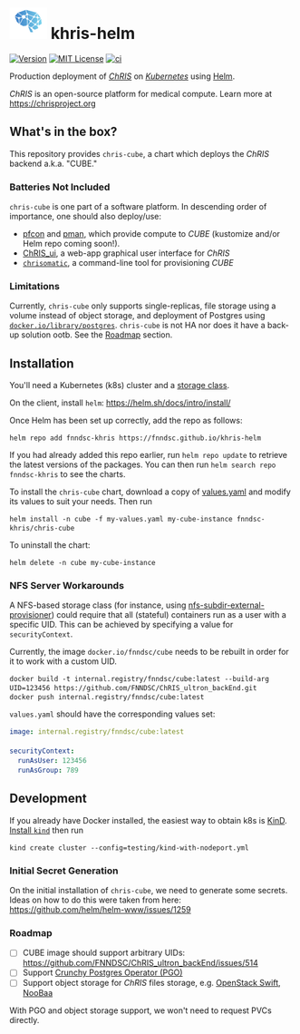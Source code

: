 # ![logo](./logo_chris.png) khris-helm

[![Version](https://img.shields.io/badge/dynamic/yaml?url=https%3A%2F%2Fraw.githubusercontent.com%2FFNNDSC%2Fkhris-helm%2Fmaster%2Fcharts%2Fchris-cube%2FChart.yaml&query=%24.version&label=version)](https://fnndsc.github.io/khris-helm)
[![MIT License](https://img.shields.io/github/license/fnndsc/khris-helm)](https://github.com/FNNDSC/khris-helm/blob/main/LICENSE)
[![ci](https://github.com/FNNDSC/khris-helm/actions/workflows/ci.yml/badge.svg)](https://github.com/FNNDSC/khris-helm/actions/workflows/ci.yml)

Production deployment of [_ChRIS_](https://chrisproject.org/) on [_Kubernetes_](https://kubernetes.io/)
using [Helm](https://helm.sh/).

_ChRIS_ is an open-source platform for medical compute. Learn more at https://chrisproject.org

## What's in the box?

This repository provides `chris-cube`, a chart which deploys the _ChRIS_ backend a.k.a. "CUBE."

### Batteries Not Included

`chris-cube` is one part of a software platform. In descending order of importance, one should also deploy/use:

- [pfcon](https://github.com/FNNDSC/pfcon) and [pman](https://github.com/FNNDSC/pman), which provide compute to _CUBE_ (kustomize and/or Helm repo coming soon!).
- [ChRIS\_ui](https://github.com/FNNDSC/ChRIS_ui), a web-app graphical user interface for _ChRIS_
- [`chrisomatic`](https://github.com/FNNDSC/chrisomatic), a command-line tool for provisioning _CUBE_

### Limitations

Currently, `chris-cube` only supports single-replicas, file storage using a volume instead of object storage,
and deployment of Postgres using [`docker.io/library/postgres`](https://hub.docker.com/_/postgres). `chris-cube`
is not HA nor does it have a back-up solution ootb. See the [Roadmap](#roadmap) section.

## Installation

You'll need a Kubernetes (k8s) cluster and a [storage class](https://kubernetes.io/docs/concepts/storage/storage-classes/).

On the client, install `helm`: https://helm.sh/docs/intro/install/

Once Helm has been set up correctly, add the repo as follows:

```shell
helm repo add fnndsc-khris https://fnndsc.github.io/khris-helm
```

If you had already added this repo earlier, run `helm repo update` to retrieve
the latest versions of the packages.  You can then run `helm search repo fnndsc-khris` to see the charts.

To install the `chris-cube` chart, download a copy of [values.yaml](./charts/chris-cube/values.yaml)
and modify its values to suit your needs. Then run

```shell
helm install -n cube -f my-values.yaml my-cube-instance fnndsc-khris/chris-cube
```

To uninstall the chart:

```shell
helm delete -n cube my-cube-instance
```

### NFS Server Workarounds

A NFS-based storage class (for instance, using [nfs-subdir-external-provisioner](https://github.com/kubernetes-sigs/nfs-subdir-external-provisioner))
could require that all (stateful) containers run as a user with a specific UID. This can be achieved by specifying a value for `securityContext`.

Currently, the image `docker.io/fnndsc/cube` needs to be rebuilt in order for it to work with a custom UID.

```shell
docker build -t internal.registry/fnndsc/cube:latest --build-arg UID=123456 https://github.com/FNNDSC/ChRIS_ultron_backEnd.git
docker push internal.registry/fnndsc/cube:latest
```

`values.yaml` should have the corresponding values set:

```yaml
image: internal.registry/fnndsc/cube:latest

securityContext:
  runAsUser: 123456
  runAsGroup: 789
```

## Development

If you already have Docker installed, the easiest way to obtain k8s is [KinD](https://kind.sigs.k8s.io/).
[Install `kind`](https://kind.sigs.k8s.io/docs/user/quick-start/) then run

```shell
kind create cluster --config=testing/kind-with-nodeport.yml
```

### Initial Secret Generation

On the initial installation of `chris-cube`, we need to generate some secrets.
Ideas on how to do this were taken from here: https://github.com/helm/helm-www/issues/1259

### Roadmap

- [ ] CUBE image should support arbitrary UIDs: https://github.com/FNNDSC/ChRIS_ultron_backEnd/issues/514
- [ ] Support [Crunchy Postgres Operator (PGO)](https://github.com/CrunchyData/postgres-operator/)
- [ ] Support object storage for _ChRIS_ files storage, e.g. [OpenStack Swift](https://wiki.openstack.org/wiki/Swift), [NooBaa](https://www.noobaa.io/)

With PGO and object storage support, we won't need to request PVCs directly.
